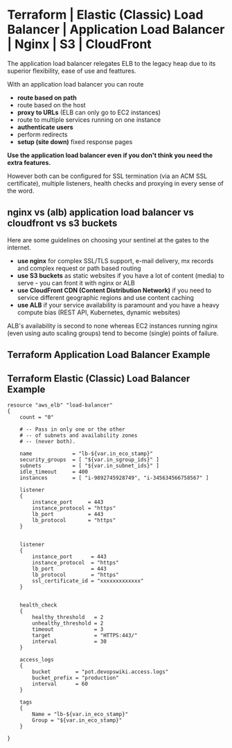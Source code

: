 
# Terraform | Elastic (Classic) Load Balancer | Application Load Balancer | Nginx | S3 | CloudFront

The application load balancer relegates ELB to the legacy heap due to its superior flexibility, ease of use and feattures.

With an application load balancer you can route

- **route based on path**
- route based on the host
- **proxy to URLs** (ELB can only go to EC2 instances)
- route to multiple services running on one instance
- **authenticate users**
- perform redirects
- **setup (site down)** fixed response pages

**Use the application load balancer even if you don't think you need the extra features.**

However both can be configured for SSL termination (via an ACM SSL certificate), multiple listeners, health checks and proxying in every sense of the word.

## nginx vs (alb) application load balancer vs cloudfront vs s3 buckets

Here are some guidelines on choosing your sentinel at the gates to the internet.

- **use nginx** for complex SSL/TLS support, e-mail delivery, mx records and complex request or path based routing
- **use S3 buckets** as static websites if you have a lot of content (media) to serve - you can front it with nginx or ALB
- **use CloudFront CDN (Content Distribution Network)** if you need to service different geographic regions and use content caching
- **use ALB** if your service availability is paramount and you have a heavy compute bias (REST API, Kubernetes, dynamic websites)

ALB's availability is second to none whereas EC2 instances running nginx (even using auto scaling groups) tend to become (single) points of failure.


## Terraform Application Load Balancer Example




## Terraform Elastic (Classic) Load Balancer Example

    resource "aws_elb" "load-balancer"
    {
        count = "0"

        # -- Pass in only one or the other
        # -- of subnets and availability zones
        # -- (never both).

        name             = "lb-${var.in_eco_stamp}"
        security_groups  = [ "${var.in_sgroup_ids}" ]
        subnets          = [ "${var.in_subnet_ids}" ]
        idle_timeout     = 400
        instances        = [ "i-9892745928749", "i-345634566758567" ]

        listener
        {
            instance_port     = 443
            instance_protocol = "https"
            lb_port           = 443
            lb_protocol       = "https"
        }


        listener
        {
            instance_port      = 443
            instance_protocol  = "https"
            lb_port            = 443
            lb_protocol        = "https"
            ssl_certificate_id = "xxxxxxxxxxxxx"
        }


        health_check
        {
            healthy_threshold   = 2
            unhealthy_threshold = 2
            timeout             = 3
            target              = "HTTPS:443/"
            interval            = 30
        }

        access_logs
        {
            bucket        = "pot.devopswiki.access.logs"
            bucket_prefix = "production"
            interval      = 60
        }

        tags
        {
            Name = "lb-${var.in_eco_stamp}"
            Group = "${var.in_eco_stamp}"
        }

    }




